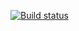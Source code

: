 [![Build status](https://ci.appveyor.com/api/projects/status/8hmqfhx7shd9mlwm?svg=true)](https://ci.appveyor.com/project/Dmitriz1/ideaauto-6)
